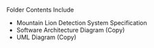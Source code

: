 Folder Contents Include
- Mountain Lion Detection System Specification
- Software Architecture Diagram (Copy)
- UML Diagram (Copy)
